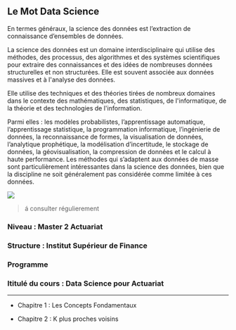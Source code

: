 Le Mot Data Science 
------------------------------------------
En termes généraux, la science des données est l’extraction de connaissance d’ensembles de données.

La science des données est un domaine interdisciplinaire qui utilise des méthodes, des processus, des algorithmes et des systèmes scientifiques pour extraire des connaissances et des idées de nombreuses données structurelles et non structurées. Elle est souvent associée aux données massives et à l'analyse des données.

Elle utilise des techniques et des théories tirées de nombreux domaines dans le contexte des mathématiques, des statistiques, de l'informatique, de la théorie et des technologies de l'information.

Parmi elles : les modèles probabilistes, l’apprentissage automatique, l’apprentissage statistique, la programmation informatique, l’ingénierie de données, la reconnaissance de formes, la visualisation de données, l’analytique prophétique, la modélisation d’incertitude, le stockage de données, la géovisualisation, la compression de données et le calcul à haute performance. Les méthodes qui s’adaptent aux données de masse sont particulièrement intéressantes dans la science des données, bien que la discipline ne soit généralement pas considérée comme limitée à ces données.

![](https://d1fmx1rbmqrxrr.cloudfront.net/zdnet/i/edit/2019/03/39882111/1_mgXvzNcwfpnBawI6XTkVRg.png)


> á consulter régulierement 
> 





### Niveau : Master 2  Actuariat 

### Structure : Institut Supérieur de Finance 


### Programme 
### Ititulé du cours : Data Science pour Actuariat 
---------------------------------------------------------------------------------------------------------------------------------------------------------------------------------- 

- Chapitre 1 : Les Concepts Fondamentaux 

- Chapitre 2 : K plus proches voisins 


